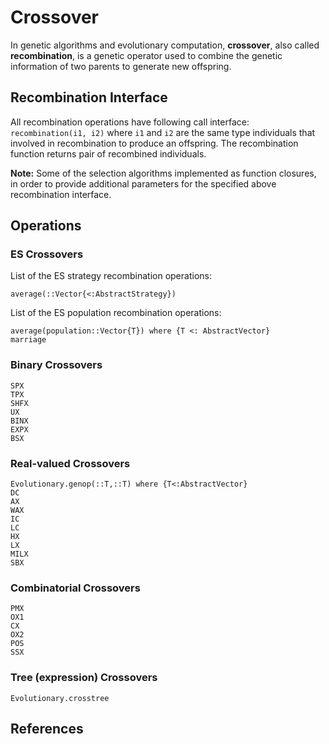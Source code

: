# Crossover

In genetic algorithms and evolutionary computation, **crossover**, also called **recombination**, is a genetic operator used to combine the genetic information of two parents to generate new offspring.

## Recombination Interface

All recombination operations have following call interface: `recombination(i1, i2)` where `i1` and `i2` are the same type individuals that involved in recombination to produce an offspring. The recombination function returns pair of recombined individuals.

**Note:** Some of the selection algorithms implemented as function closures, in order to provide additional parameters for the specified above recombination interface.

## Operations

### ES Crossovers

List of the ES strategy recombination operations:

```@docs
average(::Vector{<:AbstractStrategy})
```

List of the ES population recombination operations:

```@docs
average(population::Vector{T}) where {T <: AbstractVector}
marriage
```

### Binary Crossovers

```@docs
SPX
TPX
SHFX
UX
BINX
EXPX
BSX
```

### Real-valued Crossovers

```@docs
Evolutionary.genop(::T,::T) where {T<:AbstractVector}
DC
AX
WAX
IC
LC
HX
LX
MILX
SBX
```

### Combinatorial Crossovers

```@docs
PMX
OX1
CX
OX2
POS
SSX
```

### Tree (expression) Crossovers

```@docs
Evolutionary.crosstree
```

## References

[^1]: H. Mühlenbein, D. Schlierkamp-Voosen, "Predictive Models for the Breeder Genetic Algorithm: I. Continuous Parameter Optimization". Evolutionary Computation, 1 (1), pp. 25-49, 1993.

[^2]: K. V. Price and R. M. Storn and J. A. Lampinen, "Differential evolution: A practical approach to global optimization", Springer, 2005.

[^3]: Z. Michalewicz, T. Logan,  S. Swaminathan. "Evolutionary operators for continuous convex parameter spaces." Proceedings of the 3rd Annual conference on Evolutionary Programming, 1994.

[^4]: K. Deep, M. Thakur, "A new crossover operator for real coded genetic algorithms", Applied Mathematics and Computation 188, 2007, 895–912

[^5]: K. Deep, K. P. Singh, M. L. Kansal, and C. Mohan, "A real coded  genetic algorithm for solving integer and mixed integer optimization problems.", Appl. Math. Comput. 212, 505-518, 2009

[^6]: K. Deb, R. B. Agrawal, "Simulated Binary Crossover for Continuous Search Space", Complex Syst., 9., 1995

[^7]: M. A. Wolters, “A Genetic Algorithm for Selection of Fixed-Size Subsets with Application to Design Problems”, J. Stat. Soft., vol. 68, no. 1, pp. 1–18, Nov. 2015.
